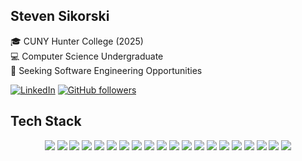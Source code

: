 ## Steven Sikorski

🎓 CUNY Hunter College (2025)  
💻 Computer Science Undergraduate  
🏢 Seeking Software Engineering Opportunities

[![LinkedIn](https://img.shields.io/badge/LinkedIn-%230077B5.svg?logo=linkedin&logoColor=white)](https://linkedin.com/in/stevensikorski)
[![GitHub followers](https://img.shields.io/github/followers/stevensikorski.svg?style=social&label=Follow&maxAge=2592000)](https://github.com/stevensikorski?tab=followers)
  
## Tech Stack
<p align="center">
  <img src="https://img.shields.io/badge/-JavaScript-F7DF1E?style=for-the-badge&logo=javascript&logoColor=black">
  <img src="https://img.shields.io/badge/-TypeScript-007ACC?style=for-the-badge&logo=typescript&logoColor=white">
  <img src="https://img.shields.io/badge/-Python-3776AB?style=for-the-badge&logo=python&logoColor=white">
  <img src="https://img.shields.io/badge/-C++-00599c?style=for-the-badge&logo=cplusplus&logoColor=white">
  <img src="https://img.shields.io/badge/-C%23-390091?style=for-the-badge&logo=csharp&logoColor=white">
  <img src="http://img.shields.io/badge/-Next.js-000000?style=for-the-badge&logo=Next.js&logoColor=white"> 
  <img src="https://img.shields.io/badge/-React.js-191B21?style=for-the-badge&logo=react&logoColor=00c8ff"> 
  <img src="http://img.shields.io/badge/-Node.js-83CD29?style=for-the-badge&logo=Node.js&logoColor=white"> 
  <img src="https://img.shields.io/badge/-HTML-FC4A0B?style=for-the-badge&logo=html5&logoColor=white"> 
  <img src="https://img.shields.io/badge/-CSS-2299F8?style=for-the-badge&logo=css3&logoColor=white"> 
  <img src="https://img.shields.io/badge/-Tailwind_CSS-161D2D?style=for-the-badge&logo=tailwind-css&logoColor=36B7F0">
  <img src="https://img.shields.io/badge/-.NET-5027D5?style=for-the-badge&logo=.net&logoColor=white"> 
  <img src="https://img.shields.io/badge/-OpenCV-000000?style=for-the-badge&logo=opencv&logoColor=white"> 
  <img src="https://img.shields.io/badge/-Figma-F24D18?style=for-the-badge&logo=figma&logoColor=white"> 
  <img src="https://img.shields.io/badge/-MySQL-015F8B?style=for-the-badge&logo=mysql&logoColor=white">
  <img src="https://img.shields.io/badge/-MongoDB-4FAA41?style=for-the-badge&logo=mongodb&logoColor=white"> 
  <img src="https://img.shields.io/badge/-ESLint-4A2EC4?style=for-the-badge&logo=eslint&logoColor=white"> 
  <img src="http://img.shields.io/badge/-CMake-003764?style=for-the-badge&logo=cmake&logoColor=white"> 
  <img src="http://img.shields.io/badge/-Git-F05032?style=for-the-badge&logo=git&logoColor=white"> 
  <img src="https://img.shields.io/badge/-npm-%23CB3837.svg?style=for-the-badge&logo=npm&logoColor=white"> 
</p>
